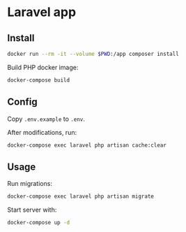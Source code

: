 # Laravel app

## Install

```sh
docker run --rm -it --volume $PWD:/app composer install
```

Build PHP docker image:

```sh
docker-compose build
```

## Config

Copy `.env.example` to `.env`.

After modifications, run:

```sh
docker-compose exec laravel php artisan cache:clear
```

## Usage

Run migrations:

```sh
docker-compose exec laravel php artisan migrate
```

Start server with:

```sh
docker-compose up -d
```
